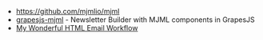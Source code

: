 - https://github.com/mjmlio/mjml
- [grapesjs-mjml](https://github.com/artf/grapesjs-mjml) - Newsletter Builder with MJML components in GrapesJS
- [My Wonderful HTML Email Workflow](https://www.joshwcomeau.com/react/wonderful-emails-with-mjml-and-mdx/)
